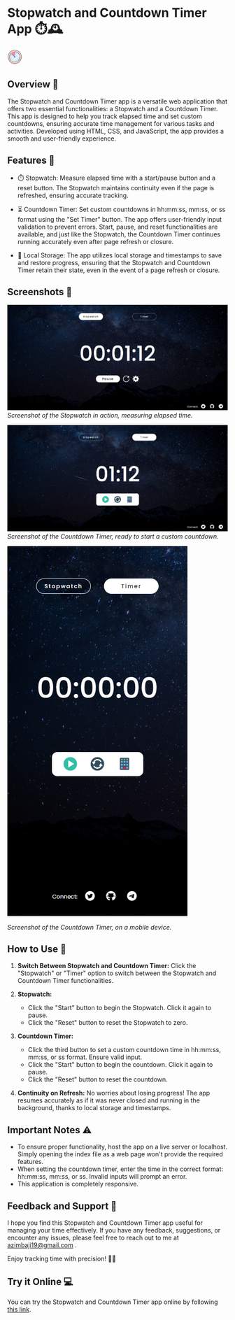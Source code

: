 # Stopwatch and Countdown Timer App ⏱️🕰️

<img src="img/favicon.png" alt="Stopwatch and countdown timer" width="35" height="35">

## Overview 🌟

The Stopwatch and Countdown Timer app is a versatile web application that offers two essential functionalities: a Stopwatch and a Countdown Timer. This app is designed to help you track elapsed time and set custom countdowns, ensuring accurate time management for various tasks and activities. Developed using HTML, CSS, and JavaScript, the app provides a smooth and user-friendly experience.

## Features 🚀

- ⏱️ Stopwatch: Measure elapsed time with a start/pause button and a reset button. The Stopwatch maintains continuity even if the page is refreshed, ensuring accurate tracking.

- ⏳ Countdown Timer: Set custom countdowns in hh:mm:ss, mm:ss, or ss format using the "Set Timer" button. The app offers user-friendly input validation to prevent errors. Start, pause, and reset functionalities are available, and just like the Stopwatch, the Countdown Timer continues running accurately even after page refresh or closure.

- 💾 Local Storage: The app utilizes local storage and timestamps to save and restore progress, ensuring that the Stopwatch and Countdown Timer retain their state, even in the event of a page refresh or closure.

## Screenshots 📸

![Stopwatch](screenshots/Screenshot_1.png)
*Screenshot of the Stopwatch in action, measuring elapsed time.*

![Countdown Timer](screenshots/Screenshot_2.png)
*Screenshot of the Countdown Timer, ready to start a custom countdown.*

![Countdown Timer](screenshots/Screenshot_3.png)

*Screenshot of the Countdown Timer, on a mobile device.*


## How to Use 📖

1. **Switch Between Stopwatch and Countdown Timer:** Click the "Stopwatch" or "Timer" option to switch between the Stopwatch and Countdown Timer functionalities.

2. **Stopwatch:**
   - Click the "Start" button to begin the Stopwatch. Click it again to pause.
   - Click the "Reset" button to reset the Stopwatch to zero.

3. **Countdown Timer:**
   - Click the third button to set a custom countdown time in hh:mm:ss, mm:ss, or ss format. Ensure valid input.
   - Click the "Start" button to begin the countdown. Click it again to pause.
   - Click the "Reset" button to reset the countdown.

4. **Continuity on Refresh:** No worries about losing progress! The app resumes accurately as if it was never closed and running in the background, thanks to local storage and timestamps.

## Important Notes ⚠️

- To ensure proper functionality, host the app on a live server or localhost. Simply opening the index file as a web page won't provide the required features.
- When setting the countdown timer, enter the time in the correct format: hh:mm:ss, mm:ss, or ss. Invalid inputs will prompt an error.
- This application is completely responsive. 

## Feedback and Support 💌

I hope you find this Stopwatch and Countdown Timer app useful for managing your time effectively. If you have any feedback, suggestions, or encounter any issues, please feel free to reach out to me at azimbaji19@gmail.com .

Enjoy tracking time with precision! 🎯🚀

## Try it Online 💻

You can try the Stopwatch and Countdown Timer app online by following [this link](https://abkrishna.me/Timer-and-Stopwatch/).

